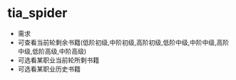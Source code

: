 # tia_spider

- 需求
- 可查看当前轮剩余书籍(低阶初级,中阶初级,高阶初级,低阶中级,中阶中级,高阶中级,低阶高级,中阶高级)
- 可选看某职业当前轮所剩书籍
- 可选看某职业历史书籍